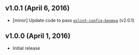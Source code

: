 ## v1.0.1 (April 6, 2016)
- [minor] Update code to pass [`eslint-config-benmvp`](https://github.com/benmvp/eslint-config-benmvp) (v2.0.1)

## v1.0.0 (April 1, 2016)
- Initial release
